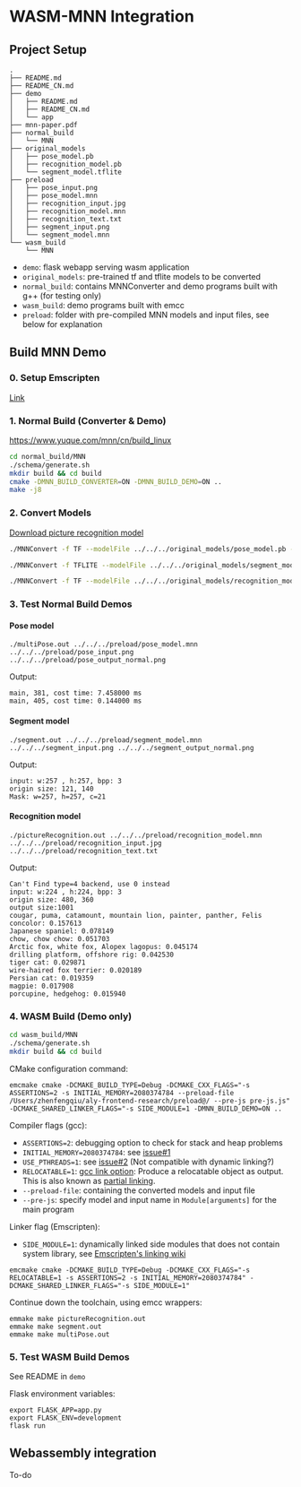 # WASM-MNN Integration 

## Project Setup

```
.
├── README.md
├── README_CN.md
├── demo
│   ├── README.md
│   ├── README_CN.md
│   └── app
├── mnn-paper.pdf
├── normal_build
│   └── MNN
├── original_models
│   ├── pose_model.pb
│   ├── recognition_model.pb
│   └── segment_model.tflite
├── preload
│   ├── pose_input.png
│   ├── pose_model.mnn
│   ├── recognition_input.jpg
│   ├── recognition_model.mnn
│   ├── recognition_text.txt
│   ├── segment_input.png
│   └── segment_model.mnn
└── wasm_build
    └── MNN
```

- `demo`: flask webapp serving wasm application
- `original_models`: pre-trained tf and tflite models to be converted
- `normal_build`: contains MNNConverter and demo programs built with g++ (for testing only)
- `wasm_build`: demo programs built with emcc
- `preload`: folder with pre-compiled MNN models and input files, see below for explanation

## Build MNN Demo

### 0. Setup Emscripten

[Link](https://emscripten.org/docs/getting_started/downloads.html)

### 1. Normal Build (Converter & Demo)

https://www.yuque.com/mnn/cn/build_linux

```bash
cd normal_build/MNN
./schema/generate.sh
mkdir build && cd build 
cmake -DMNN_BUILD_CONVERTER=ON -DMNN_BUILD_DEMO=ON .. 
make -j8
```

### 2. Convert Models

[Download picture recognition model](https://github.com/tensorflow/models/blob/master/research/slim/nets/mobilenet/README.md)



```bash 
./MNNConvert -f TF --modelFile ../../../original_models/pose_model.pb --MNNModel ../../../preload/pose_model.mnn --bizCode biz  

./MNNConvert -f TFLITE --modelFile ../../../original_models/segment_model.tflite --MNNModel ../../../preload/segment_model.mnn --bizCode biz

./MNNConvert -f TF --modelFile ../../../original_models/recognition_model.pb --MNNModel ../../../preload/recognition_model.mnn --bizCode biz
```

### 3. Test Normal Build Demos
#### Pose model

```
./multiPose.out ../../../preload/pose_model.mnn ../../../preload/pose_input.png ../../../preload/pose_output_normal.png
```
Output:
```
main, 381, cost time: 7.458000 ms
main, 405, cost time: 0.144000 ms
```

#### Segment model
```
./segment.out ../../../preload/segment_model.mnn ../../../segment_input.png ../../../segment_output_normal.png    
```
Output:
```
input: w:257 , h:257, bpp: 3
origin size: 121, 140
Mask: w=257, h=257, c=21
```

#### Recognition model
```
./pictureRecognition.out ../../../preload/recognition_model.mnn ../../../preload/recognition_input.jpg ../../../preload/recognition_text.txt
```
Output: 
```
Can't Find type=4 backend, use 0 instead
input: w:224 , h:224, bpp: 3
origin size: 480, 360
output size:1001
cougar, puma, catamount, mountain lion, painter, panther, Felis concolor: 0.157613
Japanese spaniel: 0.078149
chow, chow chow: 0.051703
Arctic fox, white fox, Alopex lagopus: 0.045174
drilling platform, offshore rig: 0.042530
tiger cat: 0.029871
wire-haired fox terrier: 0.020189
Persian cat: 0.019359
magpie: 0.017908
porcupine, hedgehog: 0.015940
```



### 4. WASM Build (Demo only)



```bash
cd wasm_build/MNN
./schema/generate.sh
mkdir build && cd build 
```

CMake configuration command:

```
emcmake cmake -DCMAKE_BUILD_TYPE=Debug -DCMAKE_CXX_FLAGS="-s ASSERTIONS=2 -s INITIAL_MEMORY=2080374784 --preload-file /Users/zhenfengqiu/aly-frontend-research/preload@/ --pre-js pre-js.js" -DCMAKE_SHARED_LINKER_FLAGS="-s SIDE_MODULE=1 -DMNN_BUILD_DEMO=ON ..
```
Compiler flags (gcc): 

- `ASSERTIONS=2`: debugging option to check for stack and heap problems
- `INITIAL_MEMORY=2080374784`: see [issue#1](https://github.com/endo1phin/aly-frontend-research/issues/1)
- `USE_PTHREADS=1`: see [issue#2](https://github.com/endo1phin/aly-frontend-research/issues/2) (Not compatible with dynamic linking?)
- `RELOCATABLE=1`: [gcc link option](https://gcc.gnu.org/onlinedocs/gcc-10.1.0/gcc/Link-Options.html#Link-Options): Produce a relocatable object as output. This is also known as [partial linking](https://carsontang.github.io/unix/2013/06/01/guide-to-object-file-linking/).
- `--preload-file`: containing the converted models and input file
- `--pre-js`: specify model and input name in `Module[arguments]` for the main program



Linker flag (Emscripten):
- `SIDE_MODULE=1`: dynamically linked side modules that does not contain system library, see [Emscripten's linking wiki](https://github.com/emscripten-core/emscripten/wiki/Linking)


```
emcmake cmake -DCMAKE_BUILD_TYPE=Debug -DCMAKE_CXX_FLAGS="-s RELOCATABLE=1 -s ASSERTIONS=2 -s INITIAL_MEMORY=2080374784" -DCMAKE_SHARED_LINKER_FLAGS="-s SIDE_MODULE=1"
```

Continue down the toolchain, using emcc wrappers:
```
emmake make pictureRecognition.out
emmake make segment.out 
emmake make multiPose.out
```

### 5. Test WASM Build Demos

See README in `demo`

Flask environment variables:
```
export FLASK_APP=app.py
export FLASK_ENV=development
flask run
```

## Webassembly integration 

To-do

